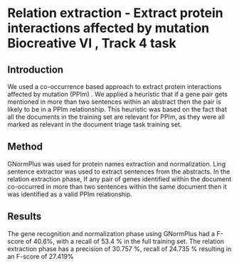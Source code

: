 # Relation extraction - Extract protein interactions affected by mutation Biocreative VI , Track 4 task
## Introduction
We used a co-occurrence based approach to extract protein interactions affected by mutation (PPIm) .  We applied a heuristic that if a gene pair gets mentioned in more than two sentences within an abstract then the pair is likely to be in a PPIm relationship. This heuristic was based on the fact that all the documents in the training set are relevant for PPIm, as they were all marked as relevant in the document triage task training set.  

## Method
GNormPlus was used for protein names extraction and normalization. Ling sentence extractor was used to extract sentences from the abstracts. In the relation extraction phase, If any pair of genes identified within the document co-occurred in more than two sentences within the same document then it was identified as a valid PPIm relationship.

## Results
The gene recognition and normalization phase using GNormPlus had a F-score of 40.6%, with a recall of 53.4 % in the full training set.   The relation extraction phase has a precision of 30.757 %, recall of 24.735 % resulting in an F-score of 27.419%

